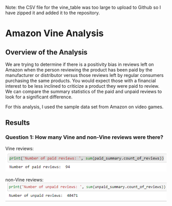 Note: the CSV file for the vine_table was too large to upload to Github so I have zipped it and added it to the repository.

# Amazon Vine Analysis
## Overview of the Analysis
We are trying to determine if there is a positivity bias in reviews left on Amazon when the person reviewing the product has been paid by the manufacturer or distributor versus those reviews left by regular consumers purchasing the same products.  You would expect those with a financial interest to be less inclined to criticize a product they were paid to review.  We can compare the summary statistics of the paid and unpaid reviews to look for a significant difference.

For this analysis, I used the sample data set from Amazon on video games.

## Results

### Question 1: How many Vine and non-Vine reviews were there?
Vine reviews:
![Vine Reviews](/Resources/paid_review_count.png)

non-Vine reviews:
![non-Vine Reviews](/Resources/unpaid_review_count.png)

